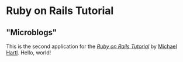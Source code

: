 # Ruby on Rails Tutorial
## "Microblogs"
This is the second application for the
[*Ruby on Rails Tutorial*](https://www.railstutorial.org/)
by [Michael Hartl](https://www.michaelhartl.com/). Hello, world!